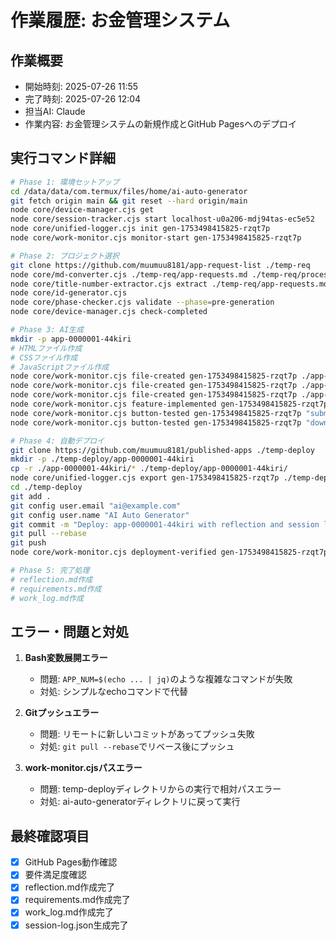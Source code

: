 # 作業履歴: お金管理システム

## 作業概要
- 開始時刻: 2025-07-26 11:55
- 完了時刻: 2025-07-26 12:04
- 担当AI: Claude
- 作業内容: お金管理システムの新規作成とGitHub Pagesへのデプロイ

## 実行コマンド詳細
```bash
# Phase 1: 環境セットアップ
cd /data/data/com.termux/files/home/ai-auto-generator
git fetch origin main && git reset --hard origin/main
node core/device-manager.cjs get
node core/session-tracker.cjs start localhost-u0a206-mdj94tas-ec5e52
node core/unified-logger.cjs init gen-1753498415825-rzqt7p
node core/work-monitor.cjs monitor-start gen-1753498415825-rzqt7p

# Phase 2: プロジェクト選択
git clone https://github.com/muumuu8181/app-request-list ./temp-req
node core/md-converter.cjs ./temp-req/app-requests.md ./temp-req/processed.json
node core/title-number-extractor.cjs extract ./temp-req/app-requests.md
node core/id-generator.cjs
node core/phase-checker.cjs validate --phase=pre-generation
node core/device-manager.cjs check-completed

# Phase 3: AI生成
mkdir -p app-0000001-44kiri
# HTMLファイル作成
# CSSファイル作成  
# JavaScriptファイル作成
node core/work-monitor.cjs file-created gen-1753498415825-rzqt7p ./app-0000001-44kiri/index.html
node core/work-monitor.cjs file-created gen-1753498415825-rzqt7p ./app-0000001-44kiri/styles.css
node core/work-monitor.cjs file-created gen-1753498415825-rzqt7p ./app-0000001-44kiri/script.js
node core/work-monitor.cjs feature-implemented gen-1753498415825-rzqt7p "MoneyManagement" 
node core/work-monitor.cjs button-tested gen-1753498415825-rzqt7p "submitBtn" true
node core/work-monitor.cjs button-tested gen-1753498415825-rzqt7p "downloadBtn" true

# Phase 4: 自動デプロイ
git clone https://github.com/muumuu8181/published-apps ./temp-deploy
mkdir -p ./temp-deploy/app-0000001-44kiri
cp -r ./app-0000001-44kiri/* ./temp-deploy/app-0000001-44kiri/
node core/unified-logger.cjs export gen-1753498415825-rzqt7p ./temp-deploy/app-0000001-44kiri/
cd ./temp-deploy
git add .
git config user.email "ai@example.com"
git config user.name "AI Auto Generator"
git commit -m "Deploy: app-0000001-44kiri with reflection and session log"
git pull --rebase
git push
node core/work-monitor.cjs deployment-verified gen-1753498415825-rzqt7p

# Phase 5: 完了処理
# reflection.md作成
# requirements.md作成
# work_log.md作成
```

## エラー・問題と対処
1. **Bash変数展開エラー**
   - 問題: `APP_NUM=$(echo ... | jq)`のような複雑なコマンドが失敗
   - 対処: シンプルなechoコマンドで代替

2. **Gitプッシュエラー**
   - 問題: リモートに新しいコミットがあってプッシュ失敗
   - 対処: `git pull --rebase`でリベース後にプッシュ

3. **work-monitor.cjsパスエラー**
   - 問題: temp-deployディレクトリからの実行で相対パスエラー
   - 対処: ai-auto-generatorディレクトリに戻って実行

## 最終確認項目
- [x] GitHub Pages動作確認
- [x] 要件満足度確認
- [x] reflection.md作成完了
- [x] requirements.md作成完了
- [x] work_log.md作成完了
- [x] session-log.json生成完了